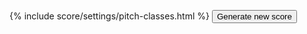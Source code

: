{% include score/settings/pitch-classes.html %}
<button id="settings-generate">Generate new score</button>
